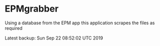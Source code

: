 # EPMgrabber
Using a database from the EPM app this application scrapes the files as required


Latest backup: Sun Sep 22 08:52:02 UTC 2019
